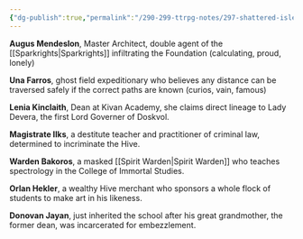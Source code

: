 ```yaml
---
{"dg-publish":true,"permalink":"/290-299-ttrpg-notes/297-shattered-isles/11-np-cs/kivan-academics/"}
---
```



**Augus Mendeslon**, Master Architect, double agent of the [[Sparkrights\|Sparkrights]] infiltrating the Foundation (calculating, proud, lonely)  

**Una Farros**, ghost field expeditionary who believes any distance can be traversed safely if the correct paths are known
(curios, vain, famous)  

**Lenia Kinclaith**, Dean at Kivan Academy, she claims direct lineage to Lady Devera, the first Lord Governer of Doskvol.  

**Magistrate Ilks**, a destitute teacher and practitioner of criminal law, determined to incriminate the Hive.  

**Warden Bakoros**, a masked [[Spirit Warden\|Spirit Warden]] who teaches spectrology in the College of Immortal Studies.  

**Orlan Hekler**, a wealthy Hive merchant who sponsors a whole flock of students to make art in his likeness.  

**Donovan Jayan**, just inherited the school after his great grandmother, the former dean, was incarcerated for embezzlement.
